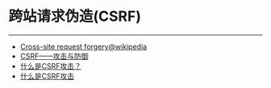 
# 跨站请求伪造(CSRF)

----

* [Cross-site request forgery@wikipedia](http://en.wikipedia.org/wiki/CSRF)
* [CSRF——攻击与防御](http://blog.csdn.net/lake2/article/details/2245754)
* [什么是CSRF攻击？](http://huaidan.org/archives/1569.html)
* [什么是CSRF攻击](http://whzhaha.iteye.com/blog/368716)
